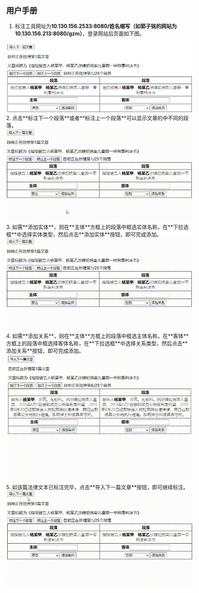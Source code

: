 ﻿## 用户手册
1. 标注工具网址为**10.130.156.2533:8080/姓名缩写（如郭子铭的网站为10.130.156.213:8080/gzm）**，登录网站后页面如下图。
<img src="图片1.png" alt="show" />
2. 点击**标注下一个段落**或者**标注上一个段落**可以显示文章的中不同的段落。
<img src="1.gif" alt="show" />
3. 如需**添加实体**，则在**主体**方框上的段落中框选实体名称，在**下拉选框**中选择实体类型，然后点击**添加实体**按钮，即可完成添加。
<img src="2.gif" alt="show" />
4. 如需**添加关系**，则在**主体**方框上的段落中框选主体名称，在**客体**方框上的段落中框选择客体名称，在**下拉选框**中选择关系类型，然后点击**添加关系**按钮，即可完成添加。
<img src="3.gif" alt="show" />
5. 如该篇法律文本已标注完毕，点击**导入下一篇文章**按钮，即可继续标注。
<img src="4.gif" alt="show" />
